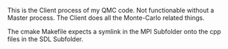 This is the Client process of my QMC code.
Not functionable without a Master process.
The Client does all the Monte-Carlo related things.

The cmake Makefile expects a symlink in the MPI Subfolder onto the cpp files in the SDL Subfolder.